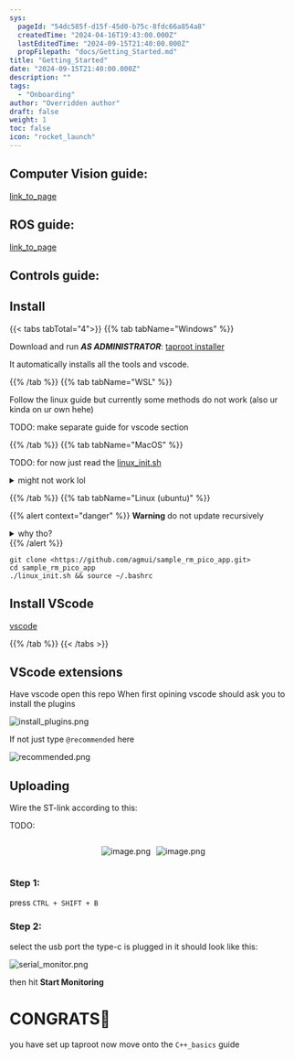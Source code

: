 ```yaml
---
sys:
  pageId: "54dc585f-d15f-45d0-b75c-8fdc66a854a8"
  createdTime: "2024-04-16T19:43:00.000Z"
  lastEditedTime: "2024-09-15T21:40:00.000Z"
  propFilepath: "docs/Getting_Started.md"
title: "Getting_Started"
date: "2024-09-15T21:40:00.000Z"
description: ""
tags:
  - "Onboarding"
author: "Overridden author"
draft: false
weight: 1
toc: false
icon: "rocket_launch"
---
```


## Computer Vision guide:

[link_to_page](86d45bc0-388b-4d26-8848-44f255f73d0e)

## ROS guide:

[link_to_page](3c76c1de-ec8f-46d6-8b0a-294005edc2d5)

## Controls guide:

## Install

{{< tabs tabTotal="4">}}
{{% tab tabName="Windows" %}}

Download and run _**AS ADMINISTRATOR**_: [taproot installer](https://github.com/Thornbots/TeachingFreshies/releases/tag/1.0)

It automatically installs all the tools and vscode.

{{% /tab %}}
{{% tab tabName="WSL" %}}

Follow the linux guide but currently some methods do not work (also ur kinda on ur own hehe)

TODO: make separate guide for vscode section

{{% /tab %}}
{{% tab tabName="MacOS" %}}

TODO: for now just read the [linux_init.sh](https://github.com/agmui/sample_rm_pico_app/blob/main/linux_init.sh)

<details>
<summary>might not work lol</summary>

`brew install libusb pkg-config`

Next install: [vscode](https://code.visualstudio.com/Download)

</details>

{{% /tab %}}
{{% tab tabName="Linux (ubuntu)" %}}

{{% alert context="danger" %}}
**Warning** do not update recursively
<details>
<summary>why tho?</summary>
There are some submodules that may go on for a while (like tinyusb) and I highly
recommend you don't need to get them.
If you want to see what submodules I update just look in `linux_init.sh`
</details>
{{% /alert %}}

```shell
git clone <https://github.com/agmui/sample_rm_pico_app.git>
cd sample_rm_pico_app
./linux_init.sh && source ~/.bashrc
```

## Install VScode

[vscode](https://code.visualstudio.com/Download)

{{% /tab %}}
{{< /tabs >}}

## VScode extensions

Have vscode open this repo
When first opining vscode should ask you to install the plugins

![install_plugins.png](https://prod-files-secure.s3.us-west-2.amazonaws.com/d518164a-d88e-44d1-a4ee-3adb3bd8bce0/89bd30f0-1825-4e77-867b-0a41ce370880/install_plugins.png?X-Amz-Algorithm=AWS4-HMAC-SHA256&X-Amz-Content-Sha256=UNSIGNED-PAYLOAD&X-Amz-Credential=ASIAZI2LB466TCN67NOY%2F20250418%2Fus-west-2%2Fs3%2Faws4_request&X-Amz-Date=20250418T100837Z&X-Amz-Expires=3600&X-Amz-Security-Token=IQoJb3JpZ2luX2VjEOn%2F%2F%2F%2F%2F%2F%2F%2F%2F%2FwEaCXVzLXdlc3QtMiJHMEUCIQC7n8nFnxw84XbVu%2BbniUeQ6DFuNny%2FO%2FLNemU7fKbNfgIgWXmfYuph6TB1hi%2FRS9xhLw3v15trSSKIcgvJFW64R%2Fkq%2FwMIchAAGgw2Mzc0MjMxODM4MDUiDCPDfxMSBIVjEFpEqSrcA7Rir5gf0obaKaeDjoX3ZVPI0fk7KXMqYT7x%2FPbAtxhllEzFdL%2FXIA1%2Bwt2y7Muo48xmsOljdUb3lJJE%2BSHWtdwR4yOYv9mlTGrmfhLJntiMS3QeDXpWN1RUcjX7vS0%2FVtQW1I5tXFPe3FkpymxyP%2Balm29mPRu0hevaSzNeouYhytrY1fU6N4oy9oF7efelgpheXJPwObJGh2qmMmx8H%2F3ALQWS7Vp4H6VHgVjnqM7MKAVHC8JNnwAEbgNXMfY1zDuIc0SJEGdUzUXZFJrFfrWQ0uB663dqo0SJUxXQlFwmGyP5ua81Uhk28nFLE0y%2BjE3sTU3MZ5X%2BkMR%2F9gGlWwa5EuB5n3apHUjZSiWCX%2F%2Fmfh6rA%2B4YFPElZc4itvSK8XD5JnTpjdTegmAOE8ay3en8OtaysJCnJTlYLMNhC7x4zRfRh1lfvIsHnVgxhGV8awTN9wd%2F3BoCrhfb8822i1Q2XqMR0qZBd%2Bm55KZM14g4wmNBQjUTyW7hAZ1Gs7JAoas6cSUJn33TARWViGQWNBqNgydgHmAhTvTx3pQGuTXYLgcawaDC6Qg7mqwdH0K8i%2FyBy6%2BGO%2BUDc5WMD5Edqk402PFhnwi6kcbUjrE0f4XYkFfQaKh%2Buq0orH%2BKMKutiMAGOqUBKw%2Bhg8GLBkbHqdJ5xx%2BhtmaRahVFXlBdNMDVv7QkgZPcVlWlh9pIa9a%2FvcoeHnoPN6wfm0o0405j%2FYX9VBg1CBZX4%2BRCJcrfPNZcK96zWCV3BsA%2BiK0GbyBi%2BVu9chhoXKnzHQbCzx17tX%2BXifoVfl%2BbN7TJssWMpgNu2SnXim19WgCZf8SGf2VN1CLV0yem3e5T6bJc%2B86Yg4BPgYse3RtQdyFS&X-Amz-Signature=6cfa0a3c4a69da8336dc871af1a881d09890a590946d973a7a76afba84293377&X-Amz-SignedHeaders=host&x-id=GetObject)

If not just type `@recommended` here  

![recommended.png](https://prod-files-secure.s3.us-west-2.amazonaws.com/d518164a-d88e-44d1-a4ee-3adb3bd8bce0/61e661e9-5d85-4dfc-be0d-8d2097a5e793/recommended.png?X-Amz-Algorithm=AWS4-HMAC-SHA256&X-Amz-Content-Sha256=UNSIGNED-PAYLOAD&X-Amz-Credential=ASIAZI2LB466TCN67NOY%2F20250418%2Fus-west-2%2Fs3%2Faws4_request&X-Amz-Date=20250418T100837Z&X-Amz-Expires=3600&X-Amz-Security-Token=IQoJb3JpZ2luX2VjEOn%2F%2F%2F%2F%2F%2F%2F%2F%2F%2FwEaCXVzLXdlc3QtMiJHMEUCIQC7n8nFnxw84XbVu%2BbniUeQ6DFuNny%2FO%2FLNemU7fKbNfgIgWXmfYuph6TB1hi%2FRS9xhLw3v15trSSKIcgvJFW64R%2Fkq%2FwMIchAAGgw2Mzc0MjMxODM4MDUiDCPDfxMSBIVjEFpEqSrcA7Rir5gf0obaKaeDjoX3ZVPI0fk7KXMqYT7x%2FPbAtxhllEzFdL%2FXIA1%2Bwt2y7Muo48xmsOljdUb3lJJE%2BSHWtdwR4yOYv9mlTGrmfhLJntiMS3QeDXpWN1RUcjX7vS0%2FVtQW1I5tXFPe3FkpymxyP%2Balm29mPRu0hevaSzNeouYhytrY1fU6N4oy9oF7efelgpheXJPwObJGh2qmMmx8H%2F3ALQWS7Vp4H6VHgVjnqM7MKAVHC8JNnwAEbgNXMfY1zDuIc0SJEGdUzUXZFJrFfrWQ0uB663dqo0SJUxXQlFwmGyP5ua81Uhk28nFLE0y%2BjE3sTU3MZ5X%2BkMR%2F9gGlWwa5EuB5n3apHUjZSiWCX%2F%2Fmfh6rA%2B4YFPElZc4itvSK8XD5JnTpjdTegmAOE8ay3en8OtaysJCnJTlYLMNhC7x4zRfRh1lfvIsHnVgxhGV8awTN9wd%2F3BoCrhfb8822i1Q2XqMR0qZBd%2Bm55KZM14g4wmNBQjUTyW7hAZ1Gs7JAoas6cSUJn33TARWViGQWNBqNgydgHmAhTvTx3pQGuTXYLgcawaDC6Qg7mqwdH0K8i%2FyBy6%2BGO%2BUDc5WMD5Edqk402PFhnwi6kcbUjrE0f4XYkFfQaKh%2Buq0orH%2BKMKutiMAGOqUBKw%2Bhg8GLBkbHqdJ5xx%2BhtmaRahVFXlBdNMDVv7QkgZPcVlWlh9pIa9a%2FvcoeHnoPN6wfm0o0405j%2FYX9VBg1CBZX4%2BRCJcrfPNZcK96zWCV3BsA%2BiK0GbyBi%2BVu9chhoXKnzHQbCzx17tX%2BXifoVfl%2BbN7TJssWMpgNu2SnXim19WgCZf8SGf2VN1CLV0yem3e5T6bJc%2B86Yg4BPgYse3RtQdyFS&X-Amz-Signature=9afc89ebb5b501034bbebf0d2c67ef911b490520ff58ebe82cb6c516282c8aec&X-Amz-SignedHeaders=host&x-id=GetObject)

## Uploading

Wire the ST-link according to this:

TODO:

<div style="display: flex;flex-direction: row; column-gap:10px; max-width: 630px;justify-content: center;">
<div>

![image.png](https://prod-files-secure.s3.us-west-2.amazonaws.com/d518164a-d88e-44d1-a4ee-3adb3bd8bce0/210ecb78-1116-4d7b-b9b7-2292f66fa2c2/image.png?X-Amz-Algorithm=AWS4-HMAC-SHA256&X-Amz-Content-Sha256=UNSIGNED-PAYLOAD&X-Amz-Credential=ASIAZI2LB466ZD3ZMLA2%2F20250418%2Fus-west-2%2Fs3%2Faws4_request&X-Amz-Date=20250418T100843Z&X-Amz-Expires=3600&X-Amz-Security-Token=IQoJb3JpZ2luX2VjEOn%2F%2F%2F%2F%2F%2F%2F%2F%2F%2FwEaCXVzLXdlc3QtMiJGMEQCIH8vjNdg3DyNu9kBBNwUsGheeuNMZSAHlKq3%2FnFmiRDZAiAZsjOrhhO8uuzB3jS1pusDJXsv4X7tJiagulkfKbkspCr%2FAwhyEAAaDDYzNzQyMzE4MzgwNSIMsDw34hESctJN6QorKtwDVwUdeZwldb5icMQB4LRX%2FSQZeTdlVXJrvja5VvbbFwKYziVn5mEK67laLYquT2U8iJ%2Bfmy3HcaqCdG4NtECGL8w9%2Bvea9vTV0K9H68KkHnfLO%2FecDdKYb5yslAWzqa%2FJXCoDulUsbEfi6qSw0HRHtSFOR%2Fktk6CpLp1EIDbcuP%2BrzJVsLyfTl%2B1nRK%2FstCY%2F4MltxVUAVgF98OMQ6B8WwzVV7u1%2BqXNB4HBV1FUSNqOYVtaia0sr8C47C%2BYSb2wj06XsZxmywSfTAZq8B2BUcKZogqZXq3gKRefTjChFlaTy3zL%2Fo9mlpPu%2BoGkMGAte7mHT9qWvHGQn%2BvJ%2FtxgndtHQN2wo43f%2BHWFz5nEEkYImlO777W0iKlhvgEphH53x8iN293gpKxf3jzds65co2hu2%2BhURRn2EXsdCLHwlnSN%2BXcCbLYpvN7fdC6iiiX7cNIdpB3lD6ykowKOUVEVxB%2BuBrC6qW37x0ihW83gQAlwIbPl92G3h%2FCcgW68GnQW8YipzA427xmFx7fDf65Jz5UFhdOONKVNONH%2FhVnnu1Io9xJEbn5GnGNSmyfVo%2BCALg1jAeumCmi3WjcRJamKsvmIE%2FoV2%2BWh0%2BRIK1AY2WbuYQ6I9xrxmTPWbIoAwoa2IwAY6pgEsbUQBo8vMIKIqcq%2FqR9REoLzJolHccG6EIOzpqIGPPPeRDp6eAwICkcfYk%2FQzUNQbt2%2BQGptkwfqX4LrB6VK%2BPcp1xTl2Ryu6YPrzLu9bvO3ghcqXDMIKIwDaQwuh6BcFK7J41yUkiZzns46N9q4u8kOaCo5B9uFcAkshodzecnirENPovcpi1gK6bLGUiWeSwwEbfqlYq9zno8rCrzQc7D87rbbd&X-Amz-Signature=fbe16b0184ea6ac72e09d7fb12cfb17d45fc7ee8eca254dcab78984ddfa0a7db&X-Amz-SignedHeaders=host&x-id=GetObject)

</div>
<div>

![image.png](https://prod-files-secure.s3.us-west-2.amazonaws.com/d518164a-d88e-44d1-a4ee-3adb3bd8bce0/33a0fd0f-8ca6-4a86-8e09-26e95ded1fff/image.png?X-Amz-Algorithm=AWS4-HMAC-SHA256&X-Amz-Content-Sha256=UNSIGNED-PAYLOAD&X-Amz-Credential=ASIAZI2LB4662GMPLARC%2F20250418%2Fus-west-2%2Fs3%2Faws4_request&X-Amz-Date=20250418T100843Z&X-Amz-Expires=3600&X-Amz-Security-Token=IQoJb3JpZ2luX2VjEOn%2F%2F%2F%2F%2F%2F%2F%2F%2F%2FwEaCXVzLXdlc3QtMiJIMEYCIQCr1dgZS3vXkgpLCH0lEq4xmrCXwXXalLoh2nFFCNjTswIhAObvp6JD9Or2zxL46e1ybSCOJwrfNCg8BeD%2FXJn8XOzYKv8DCHIQABoMNjM3NDIzMTgzODA1Igw2hG5Dx3POrG5%2Bi6Aq3ANB3vFrk5%2Fs4lfrEW%2BsONlMlGbUkAKHYn2PxmdpolpCL8ihCVf%2FTfRFHejwR0fzEZxi5k8sWcOGpJqJmZSMQ6uPj3tSvNZu%2FIw7%2FPLtob6hXL32TE6NagkSqv8A7vxxZksmmFfTj2zHoLKub5jFbGmyejMaSIYETbNUJiKtZqxXJgrWbPohTxm3c2WdCU1g6kVrCzA2mYqsL3l%2FmlA8dO%2BYwgRy5LQUXNRr%2Bwwdb%2BwhCMqYwCITM7fZY8JStRZBZnmPNVLq94bVHnBz72QEKvV%2BJycEl19oemff%2BcwozRvvHoq1TuXKLQjrY%2F9j56x%2BaJ5Vvj3hUW4r8vVDztle1K7eeByP0FJ9AcRKN%2FPAGquk3ZRO9YE7W38lsajDDT1%2FnA03LpVrd%2F1kmDJmMaxmA0HDC4WIx5byWOzqzrkonopQo%2FAUksgn0ebr9DmgtDrvktv%2BpJE9E8g4kMj%2F%2B0rYJp%2B3a9vw6lqaGofC1xWLvZTzquamGVueUNctUhLEWu%2B3q95o6N7fVaosrI2a75mXLtq%2BZ8k2Fs7LZ0ZE%2BrPKNrtZM3MZylKD0wV%2B9z%2FuEMS5AmxEKs0cU%2BS2QaFvRu1vCZEfab2etDCBmMID7hyPlE093sDg7MmchZq7wYp%2BfzDjrIjABjqkARwYq6x52JL5%2Boag79fPm8107xr1kxWOdRSZrJYJ4bOiY8E%2BYMdSpWprogoeUVk6KaehT9Xl1yeacS%2FaLte4YQ%2FwJuALomDm23QkeCSLCpSYnozeIWjnVTOn0Qs0Vv4xJRV0lxoYplKHu02XEayoQEbOv6kPYkCgrVf1SOopZsGRZXRDdg51fGpAq1nGFLAHZAJvFm5fr6W4rfgKgW4SLYV5FYOt&X-Amz-Signature=15b383cce381bb0886eb02c11cf902cd4e6afadf85320bdc8161788e79f2a620&X-Amz-SignedHeaders=host&x-id=GetObject)

</div>
</div>

### Step 1:

press `CTRL + SHIFT + B`

### Step 2:

select the usb port the type-c is plugged in it should look like this:

![serial_monitor.png](https://prod-files-secure.s3.us-west-2.amazonaws.com/d518164a-d88e-44d1-a4ee-3adb3bd8bce0/f03f4774-05d4-4393-b6a0-d5efb6d315ab/serial_monitor.png?X-Amz-Algorithm=AWS4-HMAC-SHA256&X-Amz-Content-Sha256=UNSIGNED-PAYLOAD&X-Amz-Credential=ASIAZI2LB466TCN67NOY%2F20250418%2Fus-west-2%2Fs3%2Faws4_request&X-Amz-Date=20250418T100837Z&X-Amz-Expires=3600&X-Amz-Security-Token=IQoJb3JpZ2luX2VjEOn%2F%2F%2F%2F%2F%2F%2F%2F%2F%2FwEaCXVzLXdlc3QtMiJHMEUCIQC7n8nFnxw84XbVu%2BbniUeQ6DFuNny%2FO%2FLNemU7fKbNfgIgWXmfYuph6TB1hi%2FRS9xhLw3v15trSSKIcgvJFW64R%2Fkq%2FwMIchAAGgw2Mzc0MjMxODM4MDUiDCPDfxMSBIVjEFpEqSrcA7Rir5gf0obaKaeDjoX3ZVPI0fk7KXMqYT7x%2FPbAtxhllEzFdL%2FXIA1%2Bwt2y7Muo48xmsOljdUb3lJJE%2BSHWtdwR4yOYv9mlTGrmfhLJntiMS3QeDXpWN1RUcjX7vS0%2FVtQW1I5tXFPe3FkpymxyP%2Balm29mPRu0hevaSzNeouYhytrY1fU6N4oy9oF7efelgpheXJPwObJGh2qmMmx8H%2F3ALQWS7Vp4H6VHgVjnqM7MKAVHC8JNnwAEbgNXMfY1zDuIc0SJEGdUzUXZFJrFfrWQ0uB663dqo0SJUxXQlFwmGyP5ua81Uhk28nFLE0y%2BjE3sTU3MZ5X%2BkMR%2F9gGlWwa5EuB5n3apHUjZSiWCX%2F%2Fmfh6rA%2B4YFPElZc4itvSK8XD5JnTpjdTegmAOE8ay3en8OtaysJCnJTlYLMNhC7x4zRfRh1lfvIsHnVgxhGV8awTN9wd%2F3BoCrhfb8822i1Q2XqMR0qZBd%2Bm55KZM14g4wmNBQjUTyW7hAZ1Gs7JAoas6cSUJn33TARWViGQWNBqNgydgHmAhTvTx3pQGuTXYLgcawaDC6Qg7mqwdH0K8i%2FyBy6%2BGO%2BUDc5WMD5Edqk402PFhnwi6kcbUjrE0f4XYkFfQaKh%2Buq0orH%2BKMKutiMAGOqUBKw%2Bhg8GLBkbHqdJ5xx%2BhtmaRahVFXlBdNMDVv7QkgZPcVlWlh9pIa9a%2FvcoeHnoPN6wfm0o0405j%2FYX9VBg1CBZX4%2BRCJcrfPNZcK96zWCV3BsA%2BiK0GbyBi%2BVu9chhoXKnzHQbCzx17tX%2BXifoVfl%2BbN7TJssWMpgNu2SnXim19WgCZf8SGf2VN1CLV0yem3e5T6bJc%2B86Yg4BPgYse3RtQdyFS&X-Amz-Signature=d0c19996a19c54efe1e3ce22279a40b95aeee3eaeb143cda3c2ad9f32a927ed7&X-Amz-SignedHeaders=host&x-id=GetObject)

then hit **Start Monitoring**

# CONGRATS🎉

you have set up taproot now move onto the `C++_basics` guide

